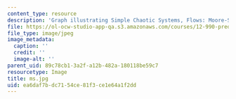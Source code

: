 ```yaml
---
content_type: resource
description: 'Graph illustrating Simple Chaotic Systems, Flows: Moore-Spiegel'
file: https://ol-ocw-studio-app-qa.s3.amazonaws.com/courses/12-990-prediction-and-predictability-in-the-atmosphere-and-oceans-spring-2003/ea6daf7bdc7154ce81f3ce1e64a1f2dd_ms.jpg
file_type: image/jpeg
image_metadata:
  caption: ''
  credit: ''
  image-alt: ''
parent_uid: 89c78cb1-3a2f-a12b-482a-180118be59c7
resourcetype: Image
title: ms.jpg
uid: ea6daf7b-dc71-54ce-81f3-ce1e64a1f2dd
---
```

